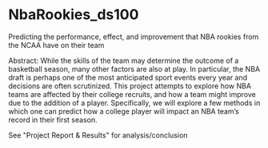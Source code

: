 # NbaRookies_ds100
Predicting the performance, effect, and improvement that NBA rookies from the NCAA have on their team 

Abstract: While the skills of the team may determine the outcome of a basketball season, many other factors are also at play. In particular, the NBA draft is perhaps one of the most anticipated sport events every year and decisions are often scrutinized. This project attempts to explore how NBA teams are affected by their college recruits, and how a team might improve due to the addition of a player. Specifically, we will explore a few methods in which one can predict how a college player will impact an NBA team’s record in their first season. 

See "Project Report & Results" for analysis/conclusion
